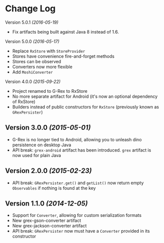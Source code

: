 Change Log
==========
Version 5.0.1 *(2016-05-19)*
* Fix artifacts being built against Java 8 instead of 1.6.

Version 5.0.0 *(2016-05-17)*
* Replace `RxStore` with `StoreProvider`
* Stores have convenience fire-and-forget methods
* Stores can be observed
* Converters now more flexible
* Add `MoshiConverter`

Version 4.0.0 *(2015-09-22)*
* Project renamed to G-Rex to RxStore
* No more separate artifact for Android (it's now an optional dependency of RxStore)
* Builders instead of public constructors for `RxStore` (previously known as `GRexPersister`)

Version 3.0.0 *(2015-05-01)*
----------------------------
* G-Rex is no longer tied to Android, allowing you to unleash dino persistence on desktop Java
* API break: `grex-android` artifact has been introduced. `grex` artifact is now used for plain Java

Version 2.0.0 *(2015-02-23)*
----------------------------
* API break: `GRexPersister.get()` and `getList()` now return empty `Observables` if nothing is found at the key

Version 1.1.0 *(2014-12-05)*
----------------------------
* Support for `Converter`, allowing for custom serialization formats
* New grex-gson-converter artifact
* New grex-jackson-converter artifact
* API break: `GRexPersister` now must have a `Converter` provided in its constructor
